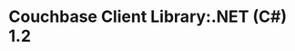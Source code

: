 <a id="couchbase-sdk-net-1-2"></a>

# Couchbase Client Library:.NET (C#) 1.2

<a id="getting-started"></a>
